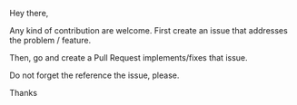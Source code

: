 Hey there,

Any kind of contribution are welcome. First create an issue that addresses the problem / feature.

Then, go and create a Pull Request implements/fixes that issue.

Do not forget the reference the issue, please.

Thanks
